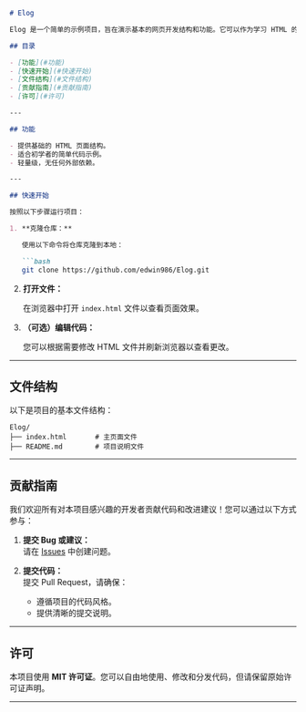 
```markdown
# Elog

Elog 是一个简单的示例项目，旨在演示基本的网页开发结构和功能。它可以作为学习 HTML 的起点，或者作为开发者的练手项目。

## 目录

- [功能](#功能)
- [快速开始](#快速开始)
- [文件结构](#文件结构)
- [贡献指南](#贡献指南)
- [许可](#许可)

---

## 功能

- 提供基础的 HTML 页面结构。
- 适合初学者的简单代码示例。
- 轻量级，无任何外部依赖。

---

## 快速开始

按照以下步骤运行项目：

1. **克隆仓库：**

   使用以下命令将仓库克隆到本地：

   ```bash
   git clone https://github.com/edwin986/Elog.git
   ```

2. **打开文件：**

   在浏览器中打开 `index.html` 文件以查看页面效果。

3. **（可选）编辑代码：**

   您可以根据需要修改 HTML 文件并刷新浏览器以查看更改。

---

## 文件结构

以下是项目的基本文件结构：

```
Elog/
├── index.html       # 主页面文件
├── README.md        # 项目说明文件
```

---

## 贡献指南

我们欢迎所有对本项目感兴趣的开发者贡献代码和改进建议！您可以通过以下方式参与：

1. **提交 Bug 或建议：**  
   请在 [Issues](https://github.com/edwin986/Elog/issues) 中创建问题。

2. **提交代码：**  
   提交 Pull Request，请确保：
   - 遵循项目的代码风格。
   - 提供清晰的提交说明。

---

## 许可

本项目使用 **MIT 许可证**。您可以自由地使用、修改和分发代码，但请保留原始许可证声明。

---
